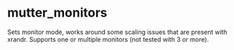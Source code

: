 # mutter_monitors
Sets monitor mode, works around some scaling issues that are present with xrandr. Supports one or multiple monitors (not tested with 3 or more).
